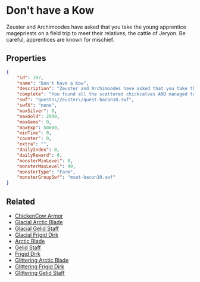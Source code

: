 # Don't have a Kow

Zeuster and Archimoodes have asked that you take the young apprentice magepriests on a field trip to meet their relatives, the cattle of Jeryon.  Be careful, apprentices are known for mischief.

## Properties

```json
{
    "id": 397,
    "name": "Don't have a Kow",
    "description": "Zeuster and Archimoodes have asked that you take the young apprentice magepriests on a field trip to meet their relatives, the cattle of Jeryon.  Be careful, apprentices are known for mischief.",
    "complete": "You found all the scattered chickcalves AND managed to not get skewered on a set of the Jer'yon kow's horns.  I'd call this trip a success.",
    "swf": "quests\/Zeuster\/quest-bacon10.swf",
    "swfX": "none",
    "maxSilver": 0,
    "maxGold": 2000,
    "maxGems": 0,
    "maxExp": 50000,
    "minTime": 0,
    "counter": 0,
    "extra": "",
    "dailyIndex": 0,
    "dailyReward": 0,
    "monsterMinLevel": 0,
    "monsterMaxLevel": 99,
    "monsterType": "Farm",
    "monsterGroupSwf": "mset-bacon10.swf"
}
```

## Related

- [ChickenCow Armor](../items/1424-chickencow-armor.md)
- [Glacial Arctic Blade](../items/2371-glacial-arctic-blade.md)
- [Glacial Gelid Staff](../items/2372-glacial-gelid-staff.md)
- [Glacial Frigid Dirk](../items/2373-glacial-frigid-dirk.md)
- [Arctic Blade](../items/2374-arctic-blade.md)
- [Gelid Staff](../items/2375-gelid-staff.md)
- [Frigid Dirk](../items/2376-frigid-dirk.md)
- [Glittering Arctic Blade](../items/2377-glittering-arctic-blade.md)
- [Glittering Frigid Dirk](../items/2378-glittering-frigid-dirk.md)
- [Glittering Gelid Staff](../items/2379-glittering-gelid-staff.md)

